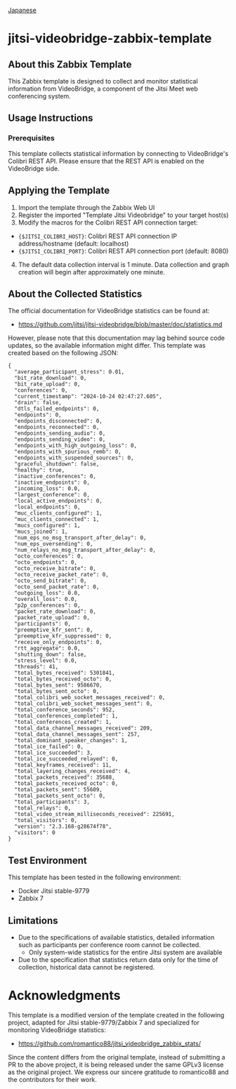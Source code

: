 [Japanese](Readme_ja.md)

# jitsi-videobridge-zabbix-template
## About this Zabbix Template
This Zabbix template is designed to collect and monitor statistical information from VideoBridge,
a component of the Jitsi Meet web conferencing system.

## Usage Instructions
### Prerequisites
This template collects statistical information by connecting to VideoBridge's Colibri REST API.
Please ensure that the REST API is enabled on the VideoBridge side.

## Applying the Template
1. Import the template through the Zabbix Web UI
2. Register the imported "Template Jitsi Videobridge" to your target host(s)
3. Modify the macros for the Colibri REST API connection target:
  + `{$JITSI_COLIBRI_HOST}`: Colibri REST API connection IP address/hostname (default: localhost)
  + `{$JITSI_COLIBRI_PORT}`: Colibri REST API connection port (default: 8080)
4. The default data collection interval is 1 minute. Data collection and graph creation will begin after approximately one minute.

## About the Collected Statistics
The official documentation for VideoBridge statistics can be found at:
* https://github.com/jitsi/jitsi-videobridge/blob/master/doc/statistics.md

However, please note that this documentation may lag behind source code updates, so the available information might differ.
This template was created based on the following JSON:

```
{
  "average_participant_stress": 0.01,
  "bit_rate_download": 0,
  "bit_rate_upload": 0,
  "conferences": 0,
  "current_timestamp": "2024-10-24 02:47:27.605",
  "drain": false,
  "dtls_failed_endpoints": 0,
  "endpoints": 0,
  "endpoints_disconnected": 0,
  "endpoints_reconnected": 0,
  "endpoints_sending_audio": 0,
  "endpoints_sending_video": 0,
  "endpoints_with_high_outgoing_loss": 0,
  "endpoints_with_spurious_remb": 0,
  "endpoints_with_suspended_sources": 0,
  "graceful_shutdown": false,
  "healthy": true,
  "inactive_conferences": 0,
  "inactive_endpoints": 0,
  "incoming_loss": 0.0,
  "largest_conference": 0,
  "local_active_endpoints": 0,
  "local_endpoints": 0,
  "muc_clients_configured": 1,
  "muc_clients_connected": 1,
  "mucs_configured": 1,
  "mucs_joined": 1,
  "num_eps_no_msg_transport_after_delay": 0,
  "num_eps_oversending": 0,
  "num_relays_no_msg_transport_after_delay": 0,
  "octo_conferences": 0,
  "octo_endpoints": 0,
  "octo_receive_bitrate": 0,
  "octo_receive_packet_rate": 0,
  "octo_send_bitrate": 0,
  "octo_send_packet_rate": 0,
  "outgoing_loss": 0.0,
  "overall_loss": 0.0,
  "p2p_conferences": 0,
  "packet_rate_download": 0,
  "packet_rate_upload": 0,
  "participants": 0,
  "preemptive_kfr_sent": 0,
  "preemptive_kfr_suppressed": 0,
  "receive_only_endpoints": 0,
  "rtt_aggregate": 0.0,
  "shutting_down": false,
  "stress_level": 0.0,
  "threads": 41,
  "total_bytes_received": 5301841,
  "total_bytes_received_octo": 0,
  "total_bytes_sent": 9586670,
  "total_bytes_sent_octo": 0,
  "total_colibri_web_socket_messages_received": 0,
  "total_colibri_web_socket_messages_sent": 0,
  "total_conference_seconds": 952,
  "total_conferences_completed": 1,
  "total_conferences_created": 1,
  "total_data_channel_messages_received": 209,
  "total_data_channel_messages_sent": 257,
  "total_dominant_speaker_changes": 1,
  "total_ice_failed": 0,
  "total_ice_succeeded": 3,
  "total_ice_succeeded_relayed": 0,
  "total_keyframes_received": 11,
  "total_layering_changes_received": 4,
  "total_packets_received": 35688,
  "total_packets_received_octo": 0,
  "total_packets_sent": 55609,
  "total_packets_sent_octo": 0,
  "total_participants": 3,
  "total_relays": 0,
  "total_video_stream_milliseconds_received": 225691,
  "total_visitors": 0,
  "version": "2.3.168-g28674f78",
  "visitors": 0
}
```

## Test Environment
This template has been tested in the following environment:
* Docker Jitsi stable-9779
* Zabbix 7

## Limitations
* Due to the specifications of available statistics, detailed information such as participants per conference room cannot be collected.
  + Only system-wide statistics for the entire Jitsi system are available
* Due to the specification that statistics return data only for the time of collection, historical data cannot be registered.

# Acknowledgments
This template is a modified version of the template created in the following project, adapted for Jitsi stable-9779/Zabbix 7 
and specialized for monitoring VideoBridge statistics:
* https://github.com/romantico88/jitsi_videobridge_zabbix_stats/

Since the content differs from the original template, instead of submitting a PR to the above project,
it is being released under the same GPLv3 license as the original project.
We express our sincere gratitude to romantico88 and the contributors for their work.

